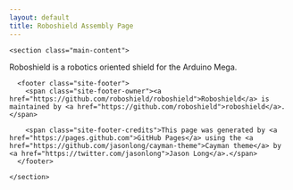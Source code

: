 ```yaml
---
layout: default
title: Roboshield Assembly Page
---
```


    <section class="main-content">

<p>Roboshield is a robotics oriented shield for the Arduino Mega.</p>

      <footer class="site-footer">
        <span class="site-footer-owner"><a href="https://github.com/roboshield/roboshield">Roboshield</a> is maintained by <a href="https://github.com/roboshield">roboshield</a>.</span>

        <span class="site-footer-credits">This page was generated by <a href="https://pages.github.com">GitHub Pages</a> using the <a href="https://github.com/jasonlong/cayman-theme">Cayman theme</a> by <a href="https://twitter.com/jasonlong">Jason Long</a>.</span>
      </footer>

    </section>

  
  </body>
</html>
